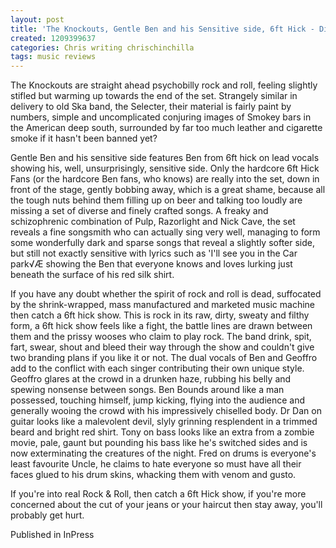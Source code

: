 ```yaml
---
layout: post
title: 'The Knockouts, Gentle Ben and his Sensitive side, 6ft Hick - Ding Dong Lounge'
created: 1209399637
categories: Chris writing chrischinchilla
tags: music reviews
---
```


The Knockouts are straight ahead psychobilly rock and roll, feeling slightly stifled but warming up towards the end of the set. Strangely similar in delivery to old Ska band, the Selecter, their material is fairly paint by numbers, simple and uncomplicated conjuring images of Smokey bars in the American deep south, surrounded by far too much leather and cigarette smoke if it hasn't been banned yet?

Gentle Ben and his sensitive side features Ben from 6ft hick on lead vocals showing his, well, unsurprisingly, sensitive side. Only the hardcore 6ft Hick Fans (or the hardcore Ben fans, who knows) are really into the set, down in front of the stage, gently bobbing away, which is a great shame, because all the tough nuts behind them filling up on beer and talking too loudly are missing a set of diverse and finely crafted songs. A freaky and schizophrenic combination of Pulp, Razorlight and Nick Cave, the set reveals a fine songsmith who can actually sing very well, managing to form some wonderfully dark and sparse songs that reveal a slightly softer side, but still not exactly sensitive with lyrics such as 'I'll see you in the Car park√Æ showing the Ben that everyone knows and loves lurking just beneath the surface of his red silk shirt.

If you have any doubt whether the spirit of rock and roll is dead, suffocated by the shrink-wrapped, mass manufactured and marketed music machine then catch a 6ft hick show. This is rock in its raw, dirty, sweaty and filthy form, a 6ft hick show feels like a fight, the battle lines are drawn between them and the prissy wooses who claim to play rock. The band drink, spit, fart, swear, shout and bleed their way through the show and couldn't give two branding plans if you like it or not. The dual vocals of Ben and Geoffro add to the conflict with each singer contributing their own unique style. Geoffro glares at the crowd in a drunken haze, rubbing his belly and spewing nonsense between songs. Ben Bounds around like a man possessed, touching himself, jump kicking, flying into the audience and generally wooing the crowd with his impressively chiselled body. Dr Dan on guitar looks like a malevolent devil, slyly grinning resplendent in a trimmed beard and bright red shirt. Tony on bass looks like an extra from a zombie movie, pale, gaunt but pounding his bass like he's switched sides and is now exterminating the creatures of the night. Fred on drums is everyone's least favourite Uncle, he claims to hate everyone so must have all their faces glued to his drum skins, whacking them with venom and gusto.

If you're into real Rock & Roll, then catch a 6ft Hick show, if you're more concerned about the cut of your jeans or your haircut then stay away, you'll probably get hurt.

Published in InPress

